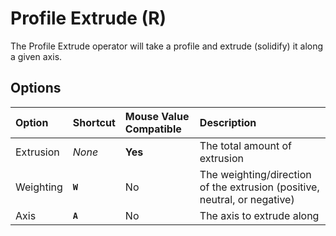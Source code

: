 # Profile Extrude (<span title="Recallable">R</span>)

The Profile Extrude operator will take a profile and extrude (solidify) it along a given axis.

[](../_media/profile-extrude.mp4 ':include')

## Options

| Option | Shortcut | Mouse Value Compatible | Description |
| :--- | :--- | :--- | :--- |
| Extrusion | _None_ | **Yes** | The total amount of extrusion |
| Weighting | **`W`** | No | The weighting/direction of the extrusion (positive, neutral, or negative) |
| Axis | **`A`** | No | The axis to extrude along |